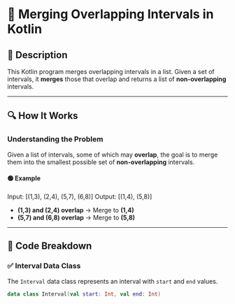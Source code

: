# 📌 Merging Overlapping Intervals in Kotlin

## 🚀 Description
This Kotlin program merges overlapping intervals in a list. Given a set of intervals, it **merges** those that overlap and returns a list of **non-overlapping** intervals.

---

## 🔍 How It Works

### **Understanding the Problem**
Given a list of intervals, some of which may **overlap**, the goal is to merge them into the smallest possible set of **non-overlapping** intervals.

#### 🟢 **Example**
Input: [(1,3), (2,4), (5,7), (6,8)] Output: [(1,4), (5,8)]

- **(1,3) and (2,4) overlap** → Merge to **(1,4)**
- **(5,7) and (6,8) overlap** → Merge to **(5,8)**

---

## 📂 Code Breakdown

### ✅ **Interval Data Class**
The `Interval` data class represents an interval with `start` and `end` values.

```kotlin
data class Interval(val start: Int, val end: Int)
